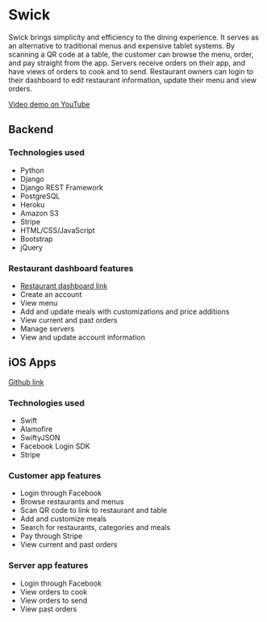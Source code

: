 # Swick
Swick brings simplicity and efficiency to the dining experience. 
It serves as an alternative to traditional menus and expensive tablet systems.
By scanning a QR code at a table, the customer can browse the menu, order, and pay straight from the app.
Servers receive orders on their app, and have views of orders to cook and to send.
Restaurant owners can login to their dashboard to edit restaurant information, update their menu and view orders.

[Video demo on YouTube](https://youtu.be/IzwRwoeHSOk)

## Backend
### Technologies used
* Python
* Django
* Django REST Framework
* PostgreSQL
* Heroku
* Amazon S3
* Stripe
* HTML/CSS/JavaScript
* Bootstrap
* jQuery
### Restaurant dashboard features
* [Restaurant dashboard link](http://swickapp.herokuapp.com)
* Create an account
* View menu
* Add and update meals with customizations and price additions
* View current and past orders
* Manage servers
* View and update account information

## iOS Apps
[Github link](https://github.com/swick-app/swick-ios)
### Technologies used
* Swift
* Alamofire
* SwiftyJSON
* Facebook Login SDK
* Stripe
### Customer app features
* Login through Facebook
* Browse restaurants and menus
* Scan QR code to link to restaurant and table
* Add and customize meals
* Search for restaurants, categories and meals
* Pay through Stripe
* View current and past orders
### Server app features
* Login through Facebook
* View orders to cook
* View orders to send
* View past orders
